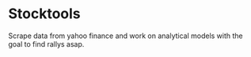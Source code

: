 # Stocktools

Scrape data from yahoo finance and work on analytical models with the goal to find rallys asap.

